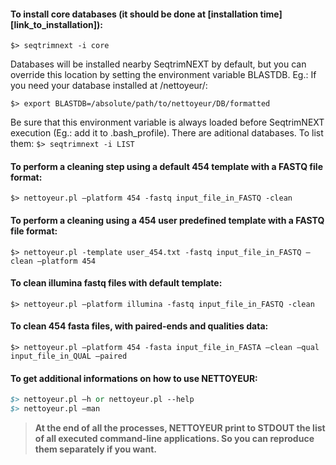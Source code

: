  #### To install core databases (it should be done at [installation time][link_to_installation]): 

`$> seqtrimnext -i core` 

Databases will be installed nearby SeqtrimNEXT by default, but you can override this
location by setting the environment variable BLASTDB. Eg.: 
If you need your database installed at /nettoyeur/: 

`$> export BLASTDB=/absolute/path/to/nettoyeur/DB/formatted `

Be sure that this environment variable is always loaded before SeqtrimNEXT execution
(Eg.: add it to .bash_profile). 
There are aditional databases. To list them: 
`$> seqtrimnext -i LIST`
 
#### To perform a cleaning step using a default 454 template with a FASTQ file format: 

`$> nettoyeur.pl –platform 454 -fastq input_file_in_FASTQ -clean `

#### To perform a cleaning using a 454 user predefined template with a FASTQ file format: 

`$> nettoyeur.pl -template user_454.txt -fastq input_file_in_FASTQ –clean –platform 454 `

#### To clean illumina fastq files with default template: 

`$> nettoyeur.pl –platform illumina -fastq input_file_in_FASTQ -clean `

#### To clean 454 fasta files, with paired-ends and qualities data: 

`$> nettoyeur.pl –platform 454 -fasta input_file_in_FASTA –clean –qual input_file_in_QUAL –paired  `

#### To get additional informations on how to use NETTOYEUR: 

```perl
$> nettoyeur.pl –h or nettoyeur.pl --help
$> nettoyeur.pl –man 
``` 

>**At the end of all the processes, NETTOYEUR print to STDOUT the list of all executed
command-line applications. So you can reproduce them separately if you want.**
